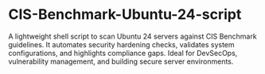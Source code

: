 # CIS-Benchmark-Ubuntu-24-script
A lightweight shell script to scan Ubuntu 24 servers against CIS Benchmark guidelines. It automates security hardening checks, validates system configurations, and highlights compliance gaps. Ideal for DevSecOps, vulnerability management, and building secure server environments.
